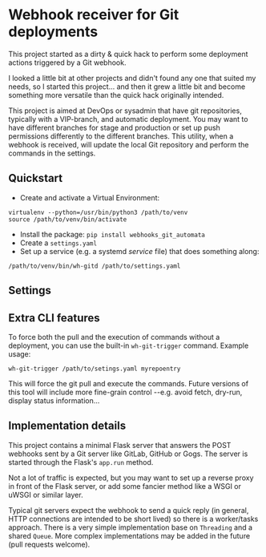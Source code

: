 
Webhook receiver for Git deployments
====================================

This project started as a dirty & quick hack to perform some deployment actions 
triggered by a Git webhook.

I looked a little bit at other projects and didn't found any one that suited my 
needs, so I started this project... and then it grew a little bit and become
something more versatile than the quick hack originally intended.

This project is aimed at DevOps or sysadmin that have git repositories, typically
with a VIP-branch, and automatic deployment. You may want to have different branches
for stage and production or set up push permissions differently to the different 
branches. This utility, when a webhook is received, will update the local Git repository
and perform the commands in the settings.

Quickstart
----------

 - Create and activate a Virtual Environment: 
```
virtualenv --python=/usr/bin/python3 /path/to/venv
source /path/to/venv/bin/activate
```
 - Install the package: `pip install webhooks_git_automata`
 - Create a `settings.yaml` 
 - Set up a service (e.g. a systemd _service_ file) that does something along: 
```
/path/to/venv/bin/wh-gitd /path/to/settings.yaml
```

Settings
--------

Extra CLI features
------------------

To force both the pull and the execution of commands without a deployment, you can use 
the built-in `wh-git-trigger` command. Example usage:

    wh-git-trigger /path/to/setings.yaml myrepoentry
    
This will force the git pull and execute the commands. Future versions of this tool will 
include more fine-grain control --e.g. avoid fetch, dry-run, display status information...

Implementation details
----------------------

This project contains a minimal Flask server that answers the POST webhooks sent 
by a Git server like GitLab, GitHub or Gogs. The server is started through the 
Flask's `app.run` method.

Not a lot of traffic is expected, but you may want to set up a reverse proxy in front
of the Flask server, or add some fancier method like a WSGI or uWSGI or similar layer.

Typical git servers expect the webhook to send a quick reply (in general, HTTP 
connections are intended to be short lived) so there is a worker/tasks approach. There
is a very simple implementation base on `Threading` and a shared `Queue`. More complex
implementations may be added in the future (pull requests welcome).
